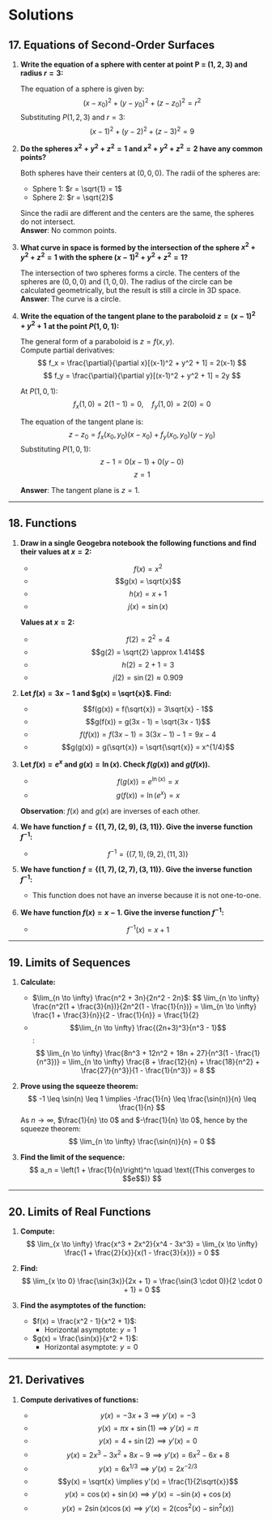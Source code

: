 # Solutions

## 17. Equations of Second-Order Surfaces

1. **Write the equation of a sphere with center at point  P = (1, 2, 3) and radius $r = 3$:**

   The equation of a sphere is given by:
   $$ (x - x_0)^2 + (y - y_0)^2 + (z - z_0)^2 = r^2 $$
   Substituting $P(1, 2, 3)$ and $r = 3$:
   $$ (x - 1)^2 + (y - 2)^2 + (z - 3)^2 = 9 $$

2. **Do the spheres $x^2 + y^2 + z^2 = 1$ and $x^2 + y^2 + z^2 = 2$ have any common points?**

   Both spheres have their centers at $(0, 0, 0)$. The radii of the spheres are:
   - Sphere 1: $r = \sqrt{1} = 1$
   - Sphere 2: $r = \sqrt{2}$

   Since the radii are different and the centers are the same, the spheres do not intersect.  
   **Answer**: No common points.

3. **What curve in space is formed by the intersection of the sphere $x^2 + y^2 + z^2 = 1$ with the sphere $(x-1)^2 + y^2 + z^2 = 1$?**



   The intersection of two spheres forms a circle. The centers of the spheres are $(0, 0, 0)$ and $(1, 0, 0)$. The radius of the circle can be calculated geometrically, but the result is still a circle in 3D space.  
   **Answer**: The curve is a circle.

4. **Write the equation of the tangent plane to the paraboloid $z = (x-1)^2 + y^2 + 1$ at the point $P(1, 0, 1)$:**

   The general form of a paraboloid is $z = f(x, y)$.  
   Compute partial derivatives:
   $$ f_x = \frac{\partial}{\partial x}[(x-1)^2 + y^2 + 1] = 2(x-1) $$
   $$ f_y = \frac{\partial}{\partial y}[(x-1)^2 + y^2 + 1] = 2y $$

   At $P(1, 0, 1)$:
   $$ f_x(1, 0) = 2(1-1) = 0, \quad f_y(1, 0) = 2(0) = 0 $$

   The equation of the tangent plane is:
   $$ z - z_0 = f_x(x_0, y_0)(x - x_0) + f_y(x_0, y_0)(y - y_0) $$
   Substituting $P(1, 0, 1)$:
   $$ z - 1 = 0(x - 1) + 0(y - 0) $$
   $$ z = 1 $$

   **Answer**: The tangent plane is $z = 1$.

---

## 18. Functions

1. **Draw in a single Geogebra notebook the following functions and find their values at $x = 2$:**
   - $$f(x) = x^2$$
   - $$g(x) = \sqrt{x}$$
   - $$h(x) = x + 1$$
   - $$j(x) = \sin(x)$$

   **Values at $x = 2$:**
   - $$f(2) = 2^2 = 4$$
   - $$g(2) = \sqrt{2} \approx 1.414$$
   - $$h(2) = 2 + 1 = 3$$
   - $$j(2) = \sin(2) \approx 0.909$$

2. **Let $f(x) = 3x - 1$ and $g(x) = \sqrt{x}$. Find:**
   - $$f(g(x)) = f(\sqrt{x}) = 3\sqrt{x} - 1$$
   - $$g(f(x)) = g(3x - 1) = \sqrt{3x - 1}$$
   - $$f(f(x)) = f(3x - 1) = 3(3x - 1) - 1 = 9x - 4$$
   - $$g(g(x)) = g(\sqrt{x}) = \sqrt{\sqrt{x}} = x^{1/4}$$

3. **Let $f(x) = e^x$ and $g(x) = \ln(x)$. Check $f(g(x))$ and $g(f(x))$.**

   - $$f(g(x)) = e^{\ln(x)} = x$$
   - $$g(f(x)) = \ln(e^x) = x$$

   **Observation**: $f(x)$ and $g(x)$ are inverses of each other.

4. **We have function $f = \{(1, 7), (2, 9), (3, 11)\}$. Give the inverse function $f^{-1}$:**
   - $$f^{-1} = \{(7, 1), (9, 2), (11, 3)\}$$

5. **We have function $f = \{(1, 7), (2, 7), (3, 11)\}$. Give the inverse function $f^{-1}$:**
   - This function does not have an inverse because it is not one-to-one.

6. **We have function $f(x) = x - 1$. Give the inverse function $f^{-1}$:**
   - $$f^{-1}(x) = x + 1$$

---

## 19. Limits of Sequences

1. **Calculate:**
   - $\lim_{n \to \infty} \frac{n^2 + 3n}{2n^2 - 2n}$:
     $$ \lim_{n \to \infty} \frac{n^2(1 + \frac{3}{n})}{2n^2(1 - \frac{1}{n})} = \lim_{n \to \infty} \frac{1 + \frac{3}{n}}{2 - \frac{1}{n}} = \frac{1}{2} 
   - $$\lim_{n \to \infty} \frac{(2n+3)^3}{n^3 - 1}$$:
     $$ \lim_{n \to \infty} \frac{8n^3 + 12n^2 + 18n + 27}{n^3(1 - \frac{1}{n^3})} = \lim_{n \to \infty} \frac{8 + \frac{12}{n} + \frac{18}{n^2} + \frac{27}{n^3}}{1 - \frac{1}{n^3}} = 8 $$

2. **Prove using the squeeze theorem:**
   $$ -1 \leq \sin(n) \leq 1 \implies -\frac{1}{n} \leq \frac{\sin(n)}{n} \leq \frac{1}{n} $$
   As $n \to \infty$, $\frac{1}{n} \to 0$ and $-\frac{1}{n} \to 0$, hence by the squeeze theorem:
   $$ \lim_{n \to \infty} \frac{\sin(n)}{n} = 0 $$

3. **Find the limit of the sequence:**
   $$ a_n = \left(1 + \frac{1}{n}\right)^n \quad \text{(This converges to $$e$$)} $$

---

## 20. Limits of Real Functions

1. **Compute:**
   $$ \lim_{x \to \infty} \frac{x^3 + 2x^2}{x^4 - 3x^3} = \lim_{x \to \infty} \frac{1 + \frac{2}{x}}{x(1 - \frac{3}{x})} = 0 $$

2. **Find:**
   $$ \lim_{x \to 0} \frac{\sin(3x)}{2x + 1} = \frac{\sin(3 \cdot 0)}{2 \cdot 0 + 1} = 0 $$

3. **Find the asymptotes of the function:**
   - $f(x) = \frac{x^2 - 1}{x^2 + 1}$:
     - Horizontal asymptote: $y = 1$
   - $g(x) = \frac{\sin(x)}{x^2 + 1}$:
     - Horizontal asymptote: $y = 0$

---

## 21. Derivatives

1. **Compute derivatives of functions:**

   - $$y(x) = -3x + 3 \implies y'(x) = -3$$
   - $$y(x) = \pi x + \sin(1) \implies y'(x) = \pi$$
   - $$y(x) = 4 + \sin(2) \implies y'(x) = 0$$
   - $$y(x) = 2x^3 - 3x^2 + 8x - 9 \implies y'(x) = 6x^2 - 6x + 8$$
   - $$y(x) = 6x^{1/3} \implies y'(x) = 2x^{-2/3}$$
   - $$y(x) = \sqrt{x} \implies y'(x) = \frac{1}{2\sqrt{x}}$$
   - $$y(x) = \cos(x) + \sin(x) \implies y'(x) = -\sin(x) + \cos(x)$$
   - $$y(x) = 2\sin(x)\cos(x) \implies y'(x) = 2(\cos^2(x) - \sin^2(x))$$
